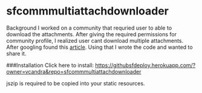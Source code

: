 # sfcommmultiattachdownloader

Background
I worked on a community that requried user to able to download the attachments. After giving the required permissions for community profile, I realized user cant download multiple attachments. After googling found this [article](http://www.saaspie.com/download-attachments-as-a-zip-file-in-salesforce/). Using that I wrote the code and wanted to share it.

###Installation
Click here to install: 
https://githubsfdeploy.herokuapp.com/?owner=vcandra&repo=sfcommmultiattachdownloader

jszip is required to be copied into your static resources.
